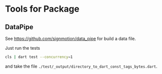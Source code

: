 # Tools for Package

## DataPipe

See <https://github.com/signmotion/data_pipe> for build a data file.

Just run the tests

```sh
cls | dart test --concurrency=1
```

and take the file `./test/_output/directory_to_dart_const_tags_bytes.dart`.
